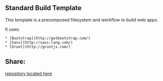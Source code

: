 ## Standard Build Template

This template is a precomposed filesystem and workflow to build web apps. 

It uses:
	
	* [Bootstrap](http://getbootstrap.com/)
	* [Sass](http://sass-lang.com/)
	* [Grunt](http://gruntjs.com/)

## Share:
[repository located here](https://github.com/cjohndesign/_build)